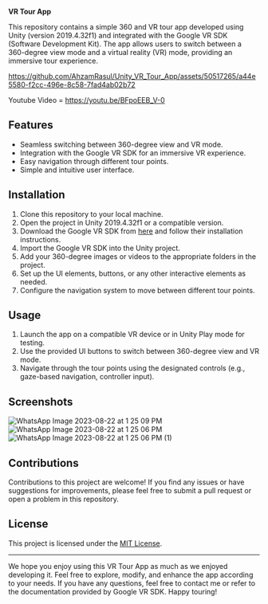 **VR Tour App**

This repository contains a simple 360 and VR tour app developed using Unity (version 2019.4.32f1) and integrated with the Google VR SDK (Software Development Kit). The app allows users to switch between a 360-degree view mode and a virtual reality (VR) mode, providing an immersive tour experience.

https://github.com/AhzamRasul/Unity_VR_Tour_App/assets/50517265/a44e5580-f2cc-496e-8c58-7fad4ab02b72


Youtube Video = https://youtu.be/BFpoEEB_V-0
## Features
- Seamless switching between 360-degree view and VR mode.
- Integration with the Google VR SDK for an immersive VR experience.
- Easy navigation through different tour points.
- Simple and intuitive user interface.

## Installation
1. Clone this repository to your local machine.
2. Open the project in Unity 2019.4.32f1 or a compatible version.
3. Download the Google VR SDK from [here](https://developers.google.com/vr) and follow their installation instructions.
4. Import the Google VR SDK into the Unity project.
5. Add your 360-degree images or videos to the appropriate folders in the project.
6. Set up the UI elements, buttons, or any other interactive elements as needed.
7. Configure the navigation system to move between different tour points.

## Usage
1. Launch the app on a compatible VR device or in Unity Play mode for testing.
2. Use the provided UI buttons to switch between 360-degree view and VR mode.
3. Navigate through the tour points using the designated controls (e.g., gaze-based navigation, controller input).

## Screenshots
![WhatsApp Image 2023-08-22 at 1 25 09 PM](https://github.com/AhzamRasul/VR_Tour_App/assets/50517265/0f0e731d-914a-4742-abf7-fde78b0325e3)
![WhatsApp Image 2023-08-22 at 1 25 06 PM](https://github.com/AhzamRasul/VR_Tour_App/assets/50517265/84836ec1-6c42-4e54-bf77-593f505813a4)
![WhatsApp Image 2023-08-22 at 1 25 06 PM (1)](https://github.com/AhzamRasul/VR_Tour_App/assets/50517265/dfea9f7d-8ed9-40f9-847a-4fa6b6473f09)


## Contributions
Contributions to this project are welcome! If you find any issues or have suggestions for improvements, please feel free to submit a pull request or open a problem in this repository.

## License
This project is licensed under the [MIT License](LICENSE).

---

We hope you enjoy using this VR Tour App as much as we enjoyed developing it. Feel free to explore, modify, and enhance the app according to your needs. If you have any questions, feel free to contact me or refer to the documentation provided by Google VR SDK. Happy touring!
